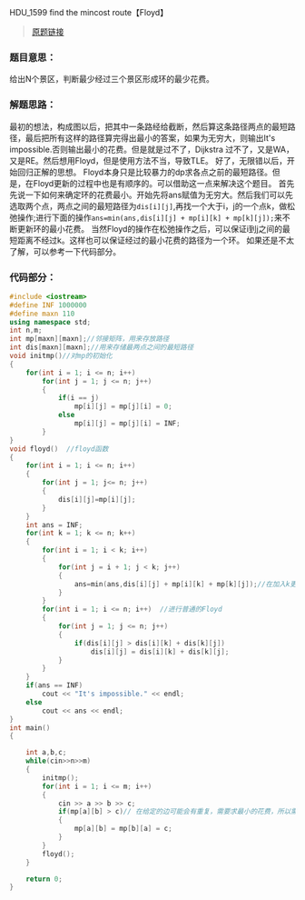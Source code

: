 HDU_1599 find the mincost route【Floyd】
<!--more-->
>[原题链接](http://acm.hdu.edu.cn/showproblem.php?pid=1599)

### 题目意思： ###
给出N个景区，判断最少经过三个景区形成环的最少花费。
### 解题思路： ###
最初的想法，构成图以后，把其中一条路经给截断，然后算这条路径两点的最短路径，最后把所有这样的路径算完得出最小的答案，如果为无穷大，则输出It's impossible.否则输出最小的花费。但是就是过不了，Dijkstra 过不了，又是WA，又是RE。然后想用Floyd，但是使用方法不当，导致TLE。
好了，无限错以后，开始回归正解的思想。
Floyd本身只是比较暴力的dp求各点之前的最短路径。但是，在Floyd更新的过程中也是有顺序的。可以借助这一点来解决这个题目。
首先先说一下如何来确定环的花费最小。开始先将ans赋值为无穷大。然后我们可以先选取两个点，两点之间的最短路径为`dis[i][j]`,再找一个大于i，j的一个点k，做松弛操作;进行下面的操作`ans=min(ans,dis[i][j] + mp[i][k] + mp[k][j]);`来不断更新环的最小花费。
当然Floyd的操作在松弛操作之后，可以保证i到j之间的最短距离不经过k。这样也可以保证经过的最小花费的路径为一个环。
如果还是不太了解，可以参考一下代码部分。
### 代码部分： ###
```cpp
#include <iostream>
#define INF 1000000
#define maxn 110
using namespace std;
int n,m;
int mp[maxn][maxn];//邻接矩阵，用来存放路径
int dis[maxn][maxn];//用来存储最两点之间的最短路径
void initmp()//对mp的初始化
{
    for(int i = 1; i <= n; i++)
        for(int j = 1; j <= n; j++)
        {
            if(i == j)
                mp[i][j] = mp[j][i] = 0;
            else
                mp[i][j] = mp[j][i] = INF;
        }
}
void floyd()  //floyd函数
{
    for(int i = 1; i <= n; i++)
    {
        for(int j = 1; j<= n; j++)
        {
            dis[i][j]=mp[i][j];
        }
    }
    int ans = INF;
    for(int k = 1; k <= n; k++)
    {
        for(int i = 1; i < k; i++)
        {
            for(int j = i + 1; j < k; j++)
            {
                ans=min(ans,dis[i][j] + mp[i][k] + mp[k][j]);//在加入k更新最短路径之前进行求环最小花费的松弛操作
            }
        }
        for(int i = 1; i <= n; i++)  //进行普通的Floyd
        {
            for(int j = 1; j <= n; j++)
            {
                if(dis[i][j] > dis[i][k] + dis[k][j])
                    dis[i][j] = dis[i][k] + dis[k][j];
            }
        }
    }
    if(ans == INF)
        cout << "It's impossible." << endl;
    else
        cout << ans << endl;
}
int main()
{

    int a,b,c;
    while(cin>>n>>m)
    {
        initmp();
        for(int i = 1; i <= m; i++)
        {
            cin >> a >> b >> c;
            if(mp[a][b] > c)// 在给定的边可能会有重复，需要求最小的花费，所以需要更新重边
            {
                mp[a][b] = mp[b][a] = c;
            }
        }
        floyd();
    }

    return 0;
}

```